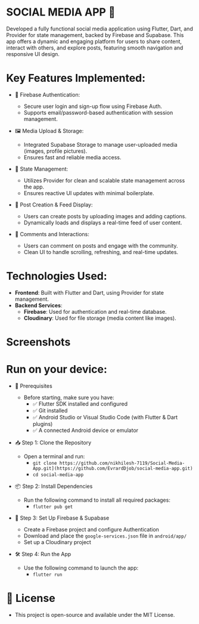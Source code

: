 # SOCIAL MEDIA APP 📸  
Developed a fully functional social media application using Flutter, Dart, and Provider for state management, backed by Firebase and Supabase. This app offers a dynamic and engaging platform for users to share content, interact with others, and explore posts, featuring smooth navigation and responsive UI design.

# Key Features Implemented:
* 🔐 Firebase Authentication:
  * Secure user login and sign-up flow using Firebase Auth.
  * Supports email/password-based authentication with session management.

* 🖼️ Media Upload & Storage:
  * Integrated Supabase Storage to manage user-uploaded media (images, profile pictures).
  * Ensures fast and reliable media access.

* 🧩 State Management:
  * Utilizes Provider for clean and scalable state management across the app.
  * Ensures reactive UI updates with minimal boilerplate.

* 📰 Post Creation & Feed Display:
  * Users can create posts by uploading images and adding captions.
  * Dynamically loads and displays a real-time feed of user content.

* 💬 Comments and Interactions:
  * Users can comment on posts and engage with the community.
  * Clean UI to handle scrolling, refreshing, and real-time updates.

# Technologies Used:
* **Frontend**: Built with Flutter and Dart, using Provider for state management.
* **Backend Services**:
  * **Firebase**: Used for authentication and real-time database.
  * **Cloudinary**: Used for file storage (media content like images).

# Screenshots

# Run on your device:
* 🔧 Prerequisites  
  * Before starting, make sure you have:
    * ✅ Flutter SDK installed and configured  
    * ✅ Git installed  
    * ✅ Android Studio or Visual Studio Code (with Flutter & Dart plugins)  
    * ✅ A connected Android device or emulator  

* 📥 Step 1: Clone the Repository  
  * Open a terminal and run:
    * `git clone https://github.com/nikhilesh-7119/Social-Media-App.git](https://github.com/EvrardDjob/social-media-app.git)`  
    * `cd social-media-app`  

* 📦 Step 2: Install Dependencies  
  * Run the following command to install all required packages:
    * `flutter pub get`

* 🔐 Step 3: Set Up Firebase & Supabase  
  * Create a Firebase project and configure Authentication  
  * Download and place the `google-services.json` file in `android/app/`  
  * Set up a Cloudinary project  
 

* 🛠️ Step 4: Run the App  
  * Use the following command to launch the app:
    * `flutter run`

# 📃 License  
* This project is open-source and available under the MIT License.



